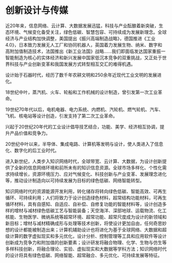 # 创新设计与传媒

近20年来，信息网络、云计算、大数据发展迅猛，科技与产业酝酿着新突破，生态环境、气候变化备受关注，绿色低碳、智慧包容、可持续成为发展新理念。全球经济与产业结构加快调整，美国提出《振兴高端制造战略》，德国推进《工业4.0》，日本致力发展无人工厂和协同机器人，英国着力发展生物、纳米、数字和高附加值制造技术，法国推出《新工业法国》战略......我们即面临发达国家重振一智能制造为核心的实体经济和新兴发展中国家低沉本竞争的双重挑战，又正处于世界科技与产业创新变革和我国发展方式转型相互交汇的难得机遇。

设计始于石器时代，经历了数千年农耕文明和250余年近现代工业文明的发展进化。

18世纪中叶，蒸汽机、火车、轮船和工作机械的设计制造，曾引发第一次工业革命。

19世纪70年代以后，电机电器、电力系统、内燃机、汽轮机、燃气轮机、汽车、飞机、核电站等设计创造，引发支持了第二次工业革命。

兴起于20世纪20年代的工业设计倡导技艺结合，功能、美学、经济相互协调，提升产品价值和竞争力。

20世纪中叶以来，半导体、集成电路、计算机等发明与设计，使人类进入了信息化、数字化的后工业时代。

进入新世纪，人类步入知识网络时代，全球带宽、云计算、大数据，为设计创新提供了全新的信息网络环境和前所未有的知识信息资源。全球市场多样化、个性化需求持续增长，资源环境压力、应对气候变化、科技创新与产业变革、发展理念进化等，推动设计制造向以可持续发展为目标的绿色低碳、网络智能转型。

知识网络时代的资源能源开发利用，转化储存将转向绿色低碳、智能高效、可再生循环、可持续利用；人们将致力于设计创造绿色材料，超常结构功能材料，可再生循环材料，具有自感知、自适应、自补偿、自修复功能的智能材料等，设计创造多样的增材与减材绿色低碳工艺与智能装备；天空海洋、深部地球、运载物流、化工核能、生物医学、微纳系统等超常环境、超常功能、超常尺度成为设计的新领域和新目标；增材与减材精确成形与处理等技术创新，将使设计更加自由，任何奇思妙想的设计都能被制造出来；计算机辅助设计也将进化为基于全球网络、大数据和超级计算的数字虚拟现实和多元优化，设计分析、控制管理等工具和应用软件等设计创新成为竞争力和附加值的创新要素；设计研发将融合物理、化学、生物与仿生等多样科技创新，将融合理论、实验、虚拟现实和大数据等学科方法；知识网络时代的设计将具有绿色低碳、网络智能、超常融合、多元优化、可持续发展等特征。